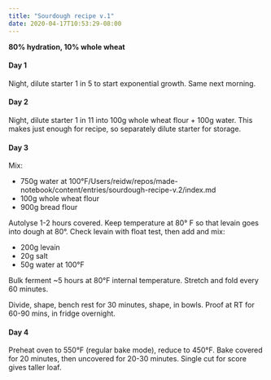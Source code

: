 ```yaml
---
title: "Sourdough recipe v.1"
date: 2020-04-17T10:53:29-08:00
---
```


**80% hydration, 10% whole wheat**

#### Day 1
Night, dilute starter 1 in 5 to start exponential growth. Same next morning.

#### Day 2
Night, dilute starter 1 in 11 into 100g whole wheat flour + 100g water. This makes just enough for recipe, so separately dilute starter for storage.

#### Day 3
Mix:
- 750g water at 100°F/Users/reidw/repos/made-notebook/content/entries/sourdough-recipe-v.2/index.md
- 100g whole wheat flour
- 900g bread flour

Autolyse 1-2 hours covered. Keep temperature at 80° F so that levain goes into dough at 80°. Check levain with float test, then add and mix:
- 200g levain
- 20g salt
- 50g water at 100°F

Bulk ferment ~5 hours at 80°F internal temperature. Stretch and fold every 60 minutes.


Divide, shape, bench rest for 30 minutes, shape, in bowls.
Proof at RT for 60-90 mins, in fridge overnight.

#### Day 4
Preheat oven to 550°F (regular bake mode), reduce to 450°F. Bake covered for 20 minutes, then uncovered for 20-30 minutes. Single cut for score gives taller loaf.



